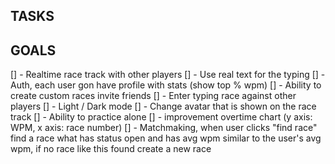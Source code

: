 ## TASKS

## GOALS

[] - Realtime race track with other players
[] - Use real text for the typing
[] - Auth, each user gon have profile with stats (show top % wpm)
[] - Ability to create custom races invite friends
[] - Enter typing race against other players
[] - Light / Dark mode
[] - Change avatar that is shown on the race track
[] - Ability to practice alone
[] - improvement overtime chart (y axis: WPM, x axis: race number)
[] - Matchmaking, when user clicks "find race" find a race what has status open and has avg wpm similar to the user's avg wpm, if no race like this found create a new race
